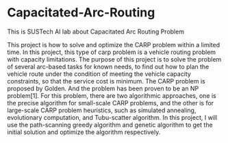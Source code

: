 # Capacitated-Arc-Routing
This is SUSTech AI lab about Capacitated Arc Routing Problem

This project is how to solve and optimize the CARP
problem within a limited time. In this project, this type of
carp problem is a vehicle routing problem with capacity
limitations. The purpose of this project is to solve the
problem of several arc-based tasks for known needs, to find
out how to plan the vehicle route under the condition of
meeting the vehicle capacity constraints, so that the service
cost is minimum. The CARP problem is proposed by
Golden. And the problem has been proven to be an NP
problem[1]. For this problem, there are two algorithmic
approaches, one is the precise algorithm for small-scale
CARP problems, and the other is for large-scale CARP
problem heuristics, such as simulated annealing, evolutionary computation, and Tubu-scatter algorithm. In
this project, I will use the path-scanning greedy algorithm
and genetic algorithm to get the initial solution and optimize
the algorithm respectively.
